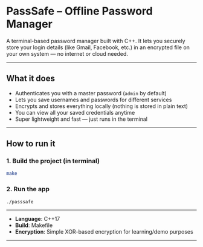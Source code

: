 #  PassSafe – Offline Password Manager

A terminal-based password manager built with C++. It lets you securely store your login details (like Gmail, Facebook, etc.) in an encrypted file on your own system — no internet or cloud needed.

---

##  What it does

- Authenticates you with a master password (`admin` by default)
- Lets you save usernames and passwords for different services
- Encrypts and stores everything locally (nothing is stored in plain text)
- You can view all your saved credentials anytime
- Super lightweight and fast — just runs in the terminal

---

##  How to run it

### 1. Build the project (in terminal)

```bash
make
```

### 2. Run the app

```bash
./passsafe
```

---

- **Language**: C++17
- **Build**: Makefile
- **Encryption**: Simple XOR-based encryption for learning/demo purposes


---
